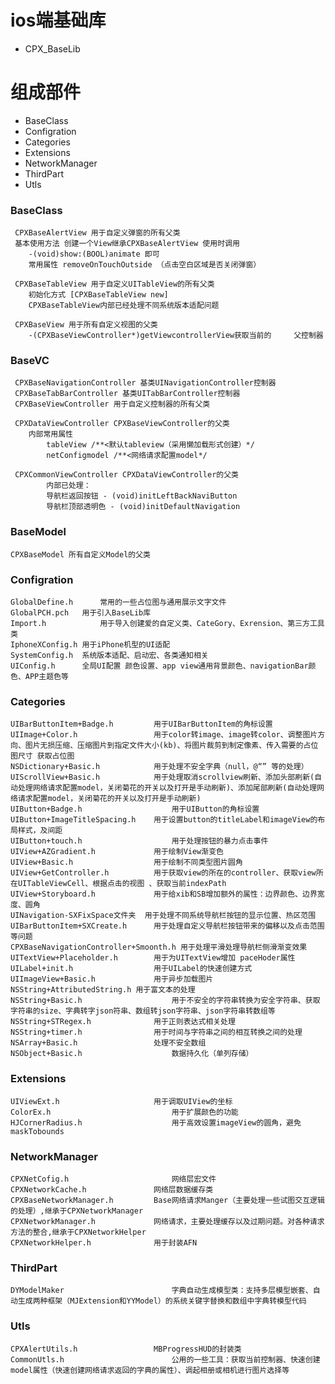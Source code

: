 # ios端基础库
* CPX_BaseLib
  
# 组成部件
* BaseClass  
* Configration  
* Categories  
* Extensions  
* NetworkManager
* ThirdPart
* Utls

### BaseClass  
	 CPXBaseAlertView 用于自定义弹窗的所有父类
	 基本使用方法 创建一个View继承CPXBaseAlertView 使用时调用
	 	-(void)show:(BOOL)animate 即可
	 	常用属性 removeOnTouchOutside （点击空白区域是否关闭弹窗）
	 
	 CPXBaseTableView 用于自定义UITableView的所有父类
	 	初始化方式 [CPXBaseTableView new]
	 	CPXBaseTableView内部已经处理不同系统版本适配问题
	 
	 CPXBaseView 用于所有自定义视图的父类
	 	-(CPXBaseViewController*)getViewcontrollerView获取当前的		父控制器
	
### BaseVC 
	 CPXBaseNavigationController 基类UINavigationController控制器
	 CPXBaseTabBarController 基类UITabBarController控制器
	 CPXBaseViewController 用于自定义控制器的所有父类
	 
 	 CPXDataViewController CPXBaseViewController的父类
 	 	内部常用属性
 	 		tableView /**<默认tableview（采用懒加载形式创建）*/
 	 		netConfigmodel /**<网络请求配置model*/
 	 		
 	 CPXCommonViewController CPXDataViewController的父类
 	 		内部已处理：
 	 		导航栏返回按钮 - (void)initLeftBackNaviButton
 	 		导航栏顶部透明色 - (void)initDefaultNavigation
 	 		
### BaseModel
	CPXBaseModel 所有自定义Model的父类
	
### Configration
	GlobalDefine.h  	常用的一些占位图与通用展示文字文件
	GlobalPCH.pch 	用于引入BaseLib库
	Import.h			用于导入创建爱的自定义类、CateGory、Exrension、第三方工具类
	IphoneXConfig.h	用于iPhone机型的UI适配
	SystemConfig.h	系统版本适配、启动宏、各类通知相关
	UIConfig.h		全局UI配置 颜色设置、app view通用背景颜色、navigationBar颜色、APP主题色等
	
### Categories
	UIBarButtonItem+Badge.h 		用于UIBarButtonItem的角标设置
	UIImage+Color.h					用于color转image、image转color、调整图片方向、图片无损压缩、压缩图片到指定文件大小(kb)、将图片裁剪到制定像素、传入需要的占位图尺寸 获取占位图
	NSDictionary+Basic.h			用于处理不安全字典（null，@“” 等的处理）
	UIScrollView+Basic.h			用于处理取消scrollview刷新、添加头部刷新(自动处理网络请求配置model，关闭菊花的开关以及打开是手动刷新)、添加尾部刷新(自动处理网络请求配置model，关闭菊花的开关以及打开是手动刷新)
	UIButton+Badge.h					用于UIButton的角标设置
	UIButton+ImageTitleSpacing.h	用于设置button的titleLabel和imageView的布局样式，及间距
	UIButton+touch.h					用于处理按钮的暴力点击事件
	UIView+AZGradient.h				用于绘制View渐变色
	UIView+Basic.h					用于绘制不同类型图片圆角
	UIView+GetController.h			用于获取view的所在的controller、获取view所在UITableViewCell、根据点击的视图 、获取当前indexPath
	UIView+Storyboard.h				用于给xib和SB增加额外的属性：边界颜色、边界宽度、圆角
	UINavigation-SXFixSpace文件夹  用于处理不同系统导航栏按钮的显示位置、热区范围
	UIBarButtonItem+SXCreate.h		用于处理自定义导航栏按钮带来的偏移以及点击范围等问题
	CPXBaseNavigationController+Smoonth.h 用于处理平滑处理导航栏侧滑渐变效果
	UITextView+Placeholder.h		用于为UITextView增加 paceHoder属性
	UILabel+init.h					用于UILabel的快速创建方式
	UIImageView+Basic.h				用于异步加载图片
	NSString+AttributedString.h	用于富文本的处理
	NSString+Basic.h					用于不安全的字符串转换为安全字符串、获取字符串的size、字典转字json符串、数组转json字符串、json字符串转数组等
	NSString+STRegex.h				用于正则表达式相关处理
	NSString+timer.h 				用于时间与字符串之间的相互转换之间的处理
	NSArray+Basic.h					处理不安全数组
	NSObject+Basic.h					数据持久化（单列存储）
	
	
### Extensions
	UIViewExt.h						用于调取UIView的坐标
	ColorEx.h							用于扩展颜色的功能
	HJCornerRadius.h					用于高效设置imageView的圆角，避免maskTobounds
	
### NetworkManager
	CPXNetCofig.h						网络层宏文件
	CPXNetworkCache.h				网络层数据缓存类
	CPXBaseNetworkManager.h			Base网络请求Manger（主要处理一些试图交互逻辑的处理）,继承于CPXNetworkManager
	CPXNetworkManager.h 			网络请求，主要处理缓存以及过期问题。对各种请求方法的整合,继承于CPXNetworkHelper
	CPXNetworkHelper.h				用于封装AFN
	
### ThirdPart
	DYModelMaker						字典自动生成模型类：支持多层模型嵌套、自动生成两种框架（MJExtension和YYModel）的系统关键字替换和数组中字典转模型代码
	
### Utls
	CPXAlertUtils.h					MBProgressHUD的封装类
	CommonUtls.h						公用的一些工具：获取当前控制器、快速创建model属性（快速创建网络请求返回的字典的属性）、调起相册或相机进行图片选择等